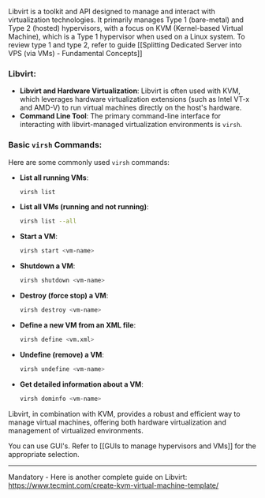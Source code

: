 Libvirt is a toolkit and API designed to manage and interact with virtualization technologies. It primarily manages Type 1 (bare-metal) and Type 2 (hosted) hypervisors, with a focus on KVM (Kernel-based Virtual Machine), which is a Type 1 hypervisor when used on a Linux system.  To review type 1 and type 2, refer to guide [[Splitting Dedicated Server into VPS (via VMs) - Fundamental Concepts]]
### Libvirt:
- **Libvirt and Hardware Virtualization**: Libvirt is often used with KVM, which leverages hardware virtualization extensions (such as Intel VT-x and AMD-V) to run virtual machines directly on the host's hardware.
- **Command Line Tool**: The primary command-line interface for interacting with libvirt-managed virtualization environments is `virsh`.

### Basic `virsh` Commands:
Here are some commonly used `virsh` commands:

- **List all running VMs**:
  ```sh
  virsh list
  ```

- **List all VMs (running and not running)**:
  ```sh
  virsh list --all
  ```

- **Start a VM**:
  ```sh
  virsh start <vm-name>
  ```

- **Shutdown a VM**:
  ```sh
  virsh shutdown <vm-name>
  ```

- **Destroy (force stop) a VM**:
  ```sh
  virsh destroy <vm-name>
  ```

- **Define a new VM from an XML file**:
  ```sh
  virsh define <vm.xml>
  ```

- **Undefine (remove) a VM**:
  ```sh
  virsh undefine <vm-name>
  ```

- **Get detailed information about a VM**:
  ```sh
  virsh dominfo <vm-name>
  ```

Libvirt, in combination with KVM, provides a robust and efficient way to manage virtual machines, offering both hardware virtualization and management of virtualized environments.

You can use GUI's. Refer to [[GUIs to manage hypervisors and VMs]] for the appropriate selection.

---

Mandatory - Here is another complete guide on Libvirt:
https://www.tecmint.com/create-kvm-virtual-machine-template/
